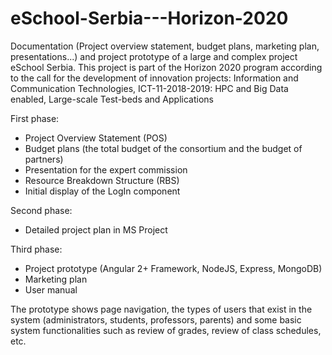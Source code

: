 # eSchool-Serbia---Horizon-2020
Documentation (Project overview statement, budget plans, marketing plan, presentations...) and project prototype of a large and complex project eSchool Serbia. This project is part of the Horizon 2020 program according to the call for the development of innovation projects:
Information and Communication Technologies, ICT-11-2018-2019: HPC and Big Data enabled, Large-scale Test-beds and Applications

First phase:
- Project Overview Statement (POS)
- Budget plans (the total budget of the consortium and the budget of partners)
- Presentation for the expert commission
- Resource Breakdown Structure (RBS)
- Initial display of the LogIn component

Second phase:
- Detailed project plan in MS Project 

Third phase:
- Project prototype (Angular 2+ Framework, NodeJS, Express, MongoDB)
- Marketing plan
- User manual


The prototype shows page navigation, the types of users that exist in the system (administrators, students, professors, parents) and some basic system functionalities such as review of grades, review of class schedules, etc.

